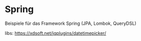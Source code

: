 # Spring
Beispiele für das Framework Spring (JPA, Lombok, QueryDSL)

libs: https://xdsoft.net/jqplugins/datetimepicker/

